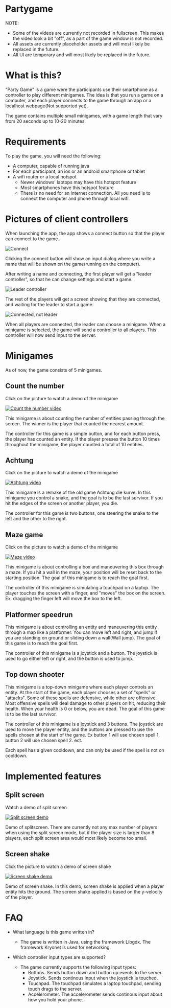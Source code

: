 # Partygame
NOTE:
* Some of the videos are currently not recorded in fullscreen. This makes the video look a bit "off", as a part of the game window is not recorded.
* All assets are currently placeholder assets and will most likely be replaced in the future.
* All UI are temporary and will most likely be replaced in the future.

# What is this?
"Party Game" is a game were the participants use their smartphone as a controller to play different minigames. The idea is that you run a game on a computer, and each player connects to the game through an app or a localhost webpage(Not supported yet).

The game contains multiple small minigames, with a game length that vary from 20 seconds up to 10-20 minutes.

# Requirements
To play the game, you will need the following:
* A computer, capable of running java 
* For each participant, an ios or an android smartphone or tablet
* A wifi router or a local hotspot
  * Newer windows' laptops may have this hotspot feature
  * Most smartphones have this hotspot feature
  * There is no need for an internet connection. All you need is to connect the computer and phone through local wifi.

  
# Pictures of client controllers
When launching the app, the app shows a connect button so that the player can connect to the game.


![Connect](https://raw.githubusercontent.com/joakimandal/Partygame/master/connect.png)

Clicking the connect button will show an input dialog where you write a name that will be shown on the game(running on the computer).

After writing a name and connecting, the first player will get a "leader controller", so that he can change settings and start a game. 

![Leader controller](https://raw.githubusercontent.com/joakimandal/Partygame/master/leadercontroller.png)

The rest of the players will get a screen showing that they are connected, and waiting for the leader to start a game.

![Connected, not leader](https://raw.githubusercontent.com/joakimandal/Partygame/master/conntectedtwo.png)

When all players are connected, the leader can choose a minigame. When a minigame is selected, the game will send a controller to all players. This controller will now send input to the server.

# Minigames
As of now, the game consists of 5 minigames.

## Count the number
Click on the picture to watch a demo of the minigame

[![Count the number video](https://raw.githubusercontent.com/joakimandal/Partygame/master/countthenumber.png)](https://streamable.com/c65zt)

This minigame is about counting the number of entities passing through the screen. The winner is the player that counted the nearest amount.

The controller for this game is a simple button, and for each button press, the player has counted an entity. If the player presses the button 10 times throughout the minigame, the player counted a total of 10 entities.

## Achtung 
Click on the picture to watch a demo of the minigame

[![Achtung video](https://raw.githubusercontent.com/joakimandal/Partygame/master/achtung.png)](https://streamable.com/k14ji)

This minigame is a remake of the old game Achtung die kurve. In this minigame you control a snake, and the goal is to be the last survivor. If you hit the edges of the screen or another player, you die.

The controller for this game is two buttons, one steering the snake to the left and the other to the right.

## Maze game
Click on the picture to watch a demo of the minigame

[![Maze video](https://raw.githubusercontent.com/joakimandal/Partygame/master/maze.png)](https://streamable.com/ri98f)

This minigame is about controlling a box and maneuvering this box through a maze. If you hit a wall in the maze, your position will be reset back to the starting position. The goal of this minigame is to reach the goal first.

The controller of this minigame is simulating a touchpad on a laptop. The player touches the screen with a finger, and "moves" the box on the screen. Ex. dragging the finger left will move the box to the left.

## Platformer speedrun
This minigame is about controlling an entity and maneuvering this entity through a map like a platformer. You can move left and right, and jump if you are standing on ground or sliding down a wall(Wall jump). The goal of this game is to reach the goal first.

The controller of this minigame is a joystick and a button. The joystick is used to go either left or right, and the button is used to jump. 

## Top down shooter
This minigame is a top-down minigame where each player controls an entity. At the start of the game, each player chooses a set of "spells" or "attacks". Some of these spells are defensive, while other are offensive. Most offensive spells will deal damage to other players on hit, reducing their health. When your health is 0 or below, you are dead. The goal of this game is to be the last survivor.

The controller of this minigame is a joystick and 3 buttons. The joystick are used to move the player entity, and the buttons are pressed to use the spells chosen at the start of the game. Ex button 1 will use chosen spell 1, button 2 will use chosen spell 2. ect. 

Each spell has a given cooldown, and can only be used if the spell is not on cooldown.


# Implemented features

## Split screen
Watch a demo of split screen

[![Split screen demo](https://raw.githubusercontent.com/joakimandal/Partygame/master/countthenumber.png)](https://streamable.com/vnz3e)

Demo of splitscreen. There are currently not any max number of players when using the split screen mode, but if the player size is larger than 8 players, each split screen area would most likely become too small.

## Screen shake
Click the picture to watch a demo of screen shake

[![Screen shake demo](https://raw.githubusercontent.com/joakimandal/Partygame/master/countthenumber.png)](https://streamable.com/xgzb3)

Demo of screen shake. In this demo, screen shake is applied when a player entity hits the ground. The screen shake applied is based on the y-velocity of the player. 


# FAQ

* What language is this game written in?
  * The game is written in Java, using the framework Libgdx. The framework Kryonet is used for networking.


* Which controller input types are supported?

  * The game currently supports the following input types:
    * Buttons. Sends button down and button up events to the server.
    * Joystick. Sends continous input when the joystick is touched.
    * Touchpad. The touchpad simulates a laptop touchpad, sending touch drags to the server.
    * Accelerometer. The accelerometer sends continous input about how you hold your phone. 
